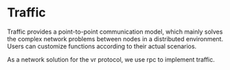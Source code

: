 # Traffic

Traffic provides a point-to-point communication model, which mainly solves the complex network problems between nodes in a distributed environment. Users can customize functions according to their actual scenarios.

As a network solution for the vr protocol, we use rpc to implement traffic.

